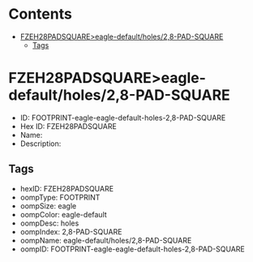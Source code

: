 



Contents
========

* [FZEH28PADSQUARE>eagle-default/holes/2,8-PAD-SQUARE](#fzeh28padsquareeagle-defaultholes28-pad-square)
	* [Tags](#tags)

# FZEH28PADSQUARE>eagle-default/holes/2,8-PAD-SQUARE

- ID: FOOTPRINT-eagle-eagle-default-holes-2,8-PAD-SQUARE
- Hex ID: FZEH28PADSQUARE
- Name: 
- Description: 

## Tags

- hexID: FZEH28PADSQUARE
- oompType: FOOTPRINT
- oompSize: eagle
- oompColor: eagle-default
- oompDesc: holes
- oompIndex: 2,8-PAD-SQUARE
- oompName: eagle-default/holes/2,8-PAD-SQUARE
- oompID: FOOTPRINT-eagle-eagle-default-holes-2,8-PAD-SQUARE

